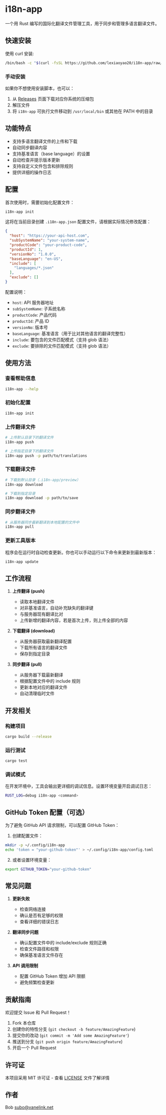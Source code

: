 # i18n-app

一个用 Rust 编写的国际化翻译文件管理工具，用于同步和管理多语言翻译文件。

## 快速安装

使用 curl 安装:

```bash
/bin/bash -c "$(curl -fsSL https://github.com/lexiaoyao20/i18n-app/raw/main/install.sh)"
```

### 手动安装

如果你不想使用安装脚本，也可以：

1. 从 [Releases](https://github.com/lexiaoyao20/i18n-app/releases) 页面下载对应你系统的压缩包
2. 解压文件
3. 将 `i18n-app` 可执行文件移动到 `/usr/local/bin` 或其他在 PATH 中的目录

## 功能特点

- 支持多语言翻译文件的上传和下载
- 自动同步翻译内容
- 支持基准语言（base language）的设置
- 自动检查并提示版本更新
- 支持自定义文件包含和排除规则
- 提供详细的操作日志

## 配置

首次使用时，需要初始化配置文件：

```bash
i18n-app init
```

这将在当前目录创建 `.i18n-app.json` 配置文件，请根据实际情况修改配置：

```json
{
  "host": "https://your-api-host.com",
  "subSystemName": "your-system-name",
  "productCode": "your-product-code",
  "productId": 1,
  "versionNo": "1.0.0",
  "baseLanguage": "en-US",
  "include": [
    "languages/*.json"
  ],
  "exclude": []
}
```

配置说明：
- `host`: API 服务器地址
- `subSystemName`: 子系统名称
- `productCode`: 产品代码
- `productId`: 产品 ID
- `versionNo`: 版本号
- `baseLanguage`: 基准语言（用于比对其他语言的翻译完整性）
- `include`: 要包含的文件匹配模式（支持 glob 语法）
- `exclude`: 要排除的文件匹配模式（支持 glob 语法）

## 使用方法

### 查看帮助信息

```bash
i18n-app --help
```

### 初始化配置

```bash
i18n-app init
```

### 上传翻译文件

```bash
# 上传默认目录下的翻译文件
i18n-app push

# 上传指定目录下的翻译文件
i18n-app push -p path/to/translations
```

### 下载翻译文件

```bash
# 下载到默认目录（.i18n-app/preview）
i18n-app download

# 下载到指定目录
i18n-app download -p path/to/save
```

### 同步翻译文件

```bash
# 从服务器同步最新翻译到本地配置的文件中
i18n-app pull
```

### 更新工具版本

程序会在运行时自动检查更新。你也可以手动运行以下命令来更新到最新版本：

```bash
i18n-app update
```

## 工作流程

1. **上传翻译 (push)**
   - 读取本地翻译文件
   - 对非基准语言，自动补充缺失的翻译键
   - 与服务器现有翻译比对
   - 上传新增的翻译内容，若是首次上传，则上传全部的内容

2. **下载翻译 (download)**
   - 从服务器获取最新翻译配置
   - 下载所有语言的翻译文件
   - 保存到指定目录

3. **同步翻译 (pull)**
   - 从服务器下载最新翻译
   - 根据配置文件中的 include 规则
   - 更新本地对应的翻译文件
   - 自动清理临时文件

## 开发相关

### 构建项目

```bash
cargo build --release
```

### 运行测试

```bash
cargo test
```

### 调试模式

在开发环境中，工具会输出更详细的调试信息。设置环境变量开启调试日志：

```bash
RUST_LOG=debug i18n-app <command>
```

## GitHub Token 配置（可选）

为了避免 GitHub API 请求限制，可以配置 GitHub Token：

1. 创建配置文件：
```bash
mkdir -p ~/.config/i18n-app
echo 'token = "your-github-token"' > ~/.config/i18n-app/config.toml
```

2. 或者设置环境变量：
```bash
export GITHUB_TOKEN="your-github-token"
```

## 常见问题

1. **更新失败**
   - 检查网络连接
   - 确认是否有足够的权限
   - 查看详细的错误日志

2. **翻译同步问题**
   - 确认配置文件中的 include/exclude 规则正确
   - 检查文件路径和权限
   - 确保基准语言文件存在

3. **API 调用限制**
   - 配置 GitHub Token 增加 API 限额
   - 避免频繁检查更新

## 贡献指南

欢迎提交 Issue 和 Pull Request！

1. Fork 本仓库
2. 创建你的特性分支 (`git checkout -b feature/AmazingFeature`)
3. 提交你的改动 (`git commit -m 'Add some AmazingFeature'`)
4. 推送到分支 (`git push origin feature/AmazingFeature`)
5. 开启一个 Pull Request

## 许可证

本项目采用 MIT 许可证 - 查看 [LICENSE](LICENSE) 文件了解详情

## 作者

Bob <subo@vanelink.net>

